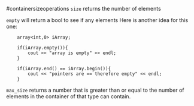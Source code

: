 #containersizeoperations
`size` returns the number of elements

`empty` will return a bool to see if any elements
Here is another idea for this one: 
```
	array<int,0> iArray;

    if(iArray.empty()){
        cout << "array is empty" << endl;
    }

    if(iArray.end() == iArray.begin()){
        cout << "pointers are == therefore empty" << endl;
    }
```

`max_size` returns a number that is greater than or equal to the number of elements in the container of that type can contain. 

